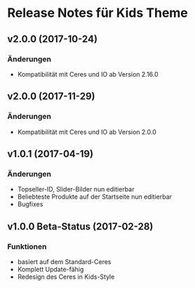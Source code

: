 # Release Notes für Kids Theme

## v2.0.0 (2017-10-24)

### Änderungen
- Kompatibilität mit Ceres und IO ab Version 2.16.0

## v2.0.0 (2017-11-29)

### Änderungen
- Kompatibilität mit Ceres und IO ab Version 2.0.0

## v1.0.1 (2017-04-19)

### Änderungen
- Topseller-ID, Slider-Bilder nun editierbar
- Beliebteste Produkte auf der Startseite nun editierbar
- Bugfixes

## v1.0.0 Beta-Status (2017-02-28)

### Funktionen
- basiert auf dem Standard-Ceres
- Komplett Update-fähig
- Redesign des Ceres in Kids-Style
